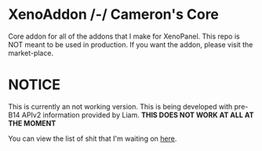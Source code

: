 # XenoAddon /-/ Cameron's Core
Core addon for all of the addons that I make for XenoPanel. This repo is NOT meant to be used in production. If you want the addon, please visit the market-place.

# **NOTICE**
This is currently an not working version. This is being developed with pre-B14 APIv2 information provided by Liam. **THIS DOES NOT WORK AT ALL AT THE MOMENT**

You can view the list of shit that I'm waiting on [here](https://houston.xenopanel.com/d/52-apiv2-method-class-and-utilities-requests).